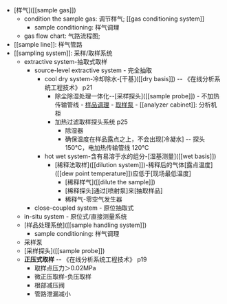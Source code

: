 - [样气]([[sample gas]])
    - condition the sample gas: 调节样气; [[gas conditioning system]]
        - sample conditioning: 样气调理
    - gas flow chart: 气路流程图;
- [[sample line]]: 样气管路
- [[sampling system]]: 采样/取样系统
    - extractive system-抽取式取样
        - source-level extractive system - 完全抽取
            - cool dry system-冷却除水-[干基]([[dry basis]]) -- 《在线分析系统工程技术》 p21
                - 除尘除湿处理一体化--[采样探头]([[sample probe]]) - 不加热传输管线 - [样品调理](((u5vOhQFwJ))) - [取样泵](((OwFFkfZun))) - [[analyzer cabinet]]: 分析机柜
                - 加热过滤取样探头系统 p25
                    - 除湿器
                    - 确保温度在样品露点之上，不会出现[冷凝水] -- 探头 150℃，电加热传输管线 120℃
            - hot wet system-含有易溶于水的组分-[湿基测量]([[wet basis]])
                - [稀释法取样]([[dilution system]])-稀释后的气体[露点温度]([[dew point temperature]])应低于[现场最低温度]
                    - [稀释样气]([[dilute the sample]])
                    - [稀释探头]通过[喷射泵]来[抽取样品]
                    - 稀释气-零空气发生器
        - close-coupled system - 原位抽取式
    - in-situ system - 原位式/直接测量系统
    - [样品处理系统]([[sample handling system]])
        - sample conditioning: 样气调理
    - 采样泵
    - [采样探头]([[sample probe]])
    - **正压式取样** -- 《在线分析系统工程技术》 p19
        - 取样点压力＞0.02MPa
        - 微正压取样-负压取样
        - 根部减压阀
        - 管路泄漏减小
